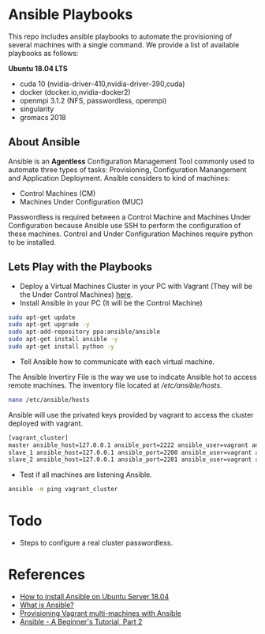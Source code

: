 # Ansible Playbooks

This repo includes ansible playbooks to automate the provisioning of several machines with a single command. We provide a list of available playbooks as follows:

**Ubuntu 18.04 LTS**
 - cuda 10 (nvidia-driver-410,nvidia-driver-390,cuda)
 - docker (docker.io,nvidia-docker2)
 - openmpi 3.1.2 (NFS, passwordless, openmpi)
 - singularity 
 - gromacs 2018

## About Ansible

Ansible is an **Agentless** Configuration Management Tool commonly used to automate three types of tasks: Provisioning, Configuration Manangement and Application Deployment. Ansible considers to kind of machines:

- Control Machines (CM)
- Machines Under Configuration (MUC)

Passwordless is required between a Control Machine and Machines Under Configuration because Ansible use SSH to perform the configuration of these machines. Control and Under Configuration Machines require python to be installed.

## Lets Play with the Playbooks

* Deploy a Virtual Machines Cluster in your PC with Vagrant (They will be the Under Control Machines) [here]().
* Install Ansible in your PC (It will be the Control Machine)

```sh
sudo apt-get update
sudo apt-get upgrade -y
sudo apt-add-repository ppa:ansible/ansible
sudo apt-get install ansible -y
sudo apt-get install python -y
```

* Tell Ansible how to communicate with each virtual machine.

The Ansible Invertiry File is the way we use to indicate Ansible hot to access remote machines. The inventory file located at */etc/ansible/hosts*.

```sh
nano /etc/ansible/hosts
```

Ansible will use the privated keys provided by vagrant to access the cluster deployed with vagrant.

```sh
[vagrant_cluster]
master ansible_host=127.0.0.1 ansible_port=2222 ansible_user=vagrant ansible_ssh_private_key_file=/home/username/Desktop/vagrant/cluster/.vagrant/machines/master/virtualbox/private_key
slave_1 ansible_host=127.0.0.1 ansible_port=2200 ansible_user=vagrant ansible_ssh_private_key_file=/home/username/Desktop/vagrant/cluster/.vagrant/machines/slave_1/virtualbox/private_key
slave_2 ansible_host=127.0.0.1 ansible_port=2201 ansible_user=vagrant ansible_ssh_private_key_file=/home/username/Desktop/vagrant/cluster/.vagrant/machines/slave_2/virtualbox/private_key
```

* Test if all machines are listening Ansible.

```sh
ansible -m ping vagrant_cluster
```

# Todo

- Steps to configure a real cluster passwordless.

# References

- [How to install Ansible on Ubuntu Server 18.04](https://www.techrepublic.com/article/how-to-install-ansible-on-ubuntu-server-18-04/)
- [What is Ansible?](https://cloudacademy.com/blog/what-is-ansible/)
- [Provisioning Vagrant multi-machines with Ansible](https://medium.com/@megawan/provisioning-vagrant-multi-machines-with-ansible-32e1809816c5)
- [Ansible - A Beginner's Tutorial, Part 2
](https://www.youtube.com/watch?v=pRZA9ymZXn0)



